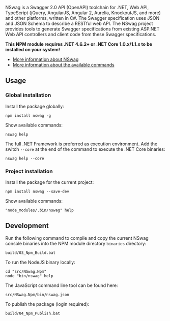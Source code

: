 NSwag is a Swagger 2.0 API (OpenAPI) toolchain for .NET, Web API, TypeScript (jQuery, AngularJS, Angular 2, Aurelia, KnockoutJS, and more) and other platforms, written in C#. The Swagger specification uses JSON and JSON Schema to describe a RESTful web API. The NSwag project provides tools to generate Swagger specifications from existing ASP.NET Web API controllers and client code from these Swagger specifications. 

**This NPM module requires .NET 4.6.2+ or .NET Core 1.0.x/1.1.x to be installed on your system!**

- [More information about NSwag](http://nswag.org)
- [More information about the available commands](https://github.com/NSwag/NSwag/wiki/CommandLine)

## Usage

### Global installation

Install the package globally: 

    npm install nswag -g

Show available commands: 

    nswag help

The full .NET Framework is preferred as execution environment. Add the switch `--core` at the end of the command to execute the .NET Core binaries: 

	nswag help --core

### Project installation
	
Install the package for the current project: 

    npm install nswag --save-dev
	
Show available commands: 

    "node_modules/.bin/nswag" help
	
## Development

Run the following command to compile and copy the current NSwag console binaries into the NPM module directory `binaries` directory: 

    build/03_Npm_Build.bat

To run the NodeJS binary locally: 

    cd "src/NSwag.Npm"
    node "bin/nswag" help

The JavaScript command line tool can be found here: 

    src/NSwag.Npm/bin/nswag.json
	
To publish the package (login required): 

    build/04_Npm_Publish.bat